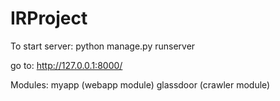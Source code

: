 # IRProject

To start server:
python manage.py runserver

go to: 
http://127.0.0.1:8000/

Modules:
myapp  (webapp module)
glassdoor  (crawler module)

